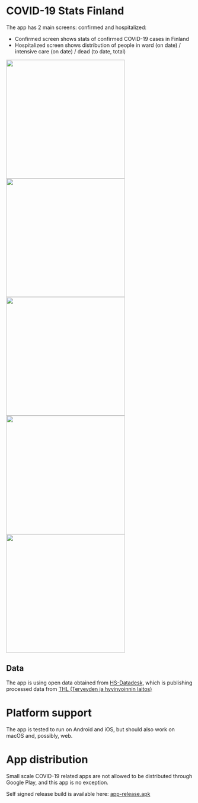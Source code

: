 # COVID-19 Stats Finland

The app has 2 main screens: confirmed and hospitalized:
 - Confirmed screen shows stats of confirmed COVID-19 cases in Finland
 - Hospitalized screen shows distribution of people in ward (on date) / intensive care (on date) / dead (to date, total)

<img src="./assets/img/screen_confirmed_cumulative_selection.png" width="320" />
<img src="./assets/img/screen_confirmed_daily_selection.png" width="320" />
<img src="./assets/img/screen_hospitalized_selection.png" width="320" />
<img src="./assets/img/screen_hospitalized_selection_dark.png" width="320" />
<img src="./assets/img/screen_info_dark.png" width="320" />

## Data

The app is using open data obtained from [HS-Datadesk](https://github.com/HS-Datadesk/koronavirus-avoindata), which is publishing processed data from [THL (Terveyden ja hyvinvoinnin laitos)](https://thl.fi/)

# Platform support

The app is tested to run on Android and iOS, but should also work on macOS and, possibly, web.

# App distribution

Small scale COVID-19 related apps are not allowed to be distributed through Google Play, and this app is no exception.

Self signed release build is available here: [app-release.apk](./apk/app-release.apk)